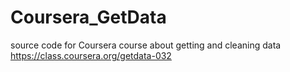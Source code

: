 # Coursera_GetData
source code for Coursera course about getting and cleaning data
https://class.coursera.org/getdata-032

